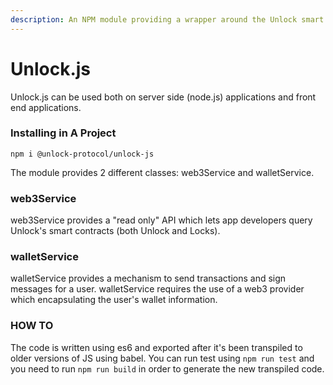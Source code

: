 ```yaml
---
description: An NPM module providing a wrapper around the Unlock smart contract APIs.
---
```


# Unlock.js

Unlock.js can be used both on server side \(node.js\) applications and front end applications.

### Installing in A Project

`npm i @unlock-protocol/unlock-js`

The module provides 2 different classes: web3Service and walletService.

### web3Service

web3Service provides a "read only" API which lets app developers query Unlock's smart contracts \(both Unlock and Locks\).

### walletService

walletService provides a mechanism to send transactions and sign messages for a user. walletService requires the use of a web3 provider which encapsulating the user's wallet information.

### HOW TO

The code is written using es6 and exported after it's been transpiled to older versions of JS using babel. You can run test using `npm run test` and you need to run `npm run build` in order to generate the new transpiled code.


